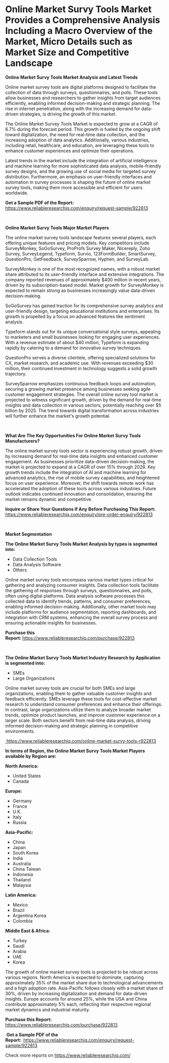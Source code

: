 <p><h1>Online Market Survy Tools Market Provides a Comprehensive Analysis Including a Macro Overview of the Market, Micro Details such as Market Size and Competitive Landscape</h1></p><p><strong>Online Market Survy Tools Market Analysis and Latest Trends</strong></p>
<p><p>Online market survey tools are digital platforms designed to facilitate the collection of data through surveys, questionnaires, and polls. These tools allow businesses and researchers to gather insights from target audiences efficiently, enabling informed decision-making and strategic planning. The rise in internet penetration, along with the increasing demand for data-driven strategies, is driving the growth of this market.</p><p>The Online Market Survey Tools Market is expected to grow at a CAGR of 6.7% during the forecast period. This growth is fueled by the ongoing shift toward digitalization, the need for real-time data collection, and the increasing adoption of data analytics. Additionally, various industries, including retail, healthcare, and education, are leveraging these tools to enhance customer experiences and optimize their operations.</p><p>Latest trends in the market include the integration of artificial intelligence and machine learning for more sophisticated data analysis, mobile-friendly survey designs, and the growing use of social media for targeted survey distribution. Furthermore, an emphasis on user-friendly interfaces and automation in survey processes is shaping the future of online market survey tools, making them more accessible and efficient for users worldwide.</p></p>
<p><strong>Get a Sample PDF of the Report:&nbsp;</strong> <a href="https://www.reliableresearchiq.com/enquiry/request-sample/922813?utm_campaign=3027&utm_medium=2&utm_source=Github&utm_content=ia&utm_term=07032025&utm_id=online-market-survy-tools">https://www.reliableresearchiq.com/enquiry/request-sample/922813</a></p>
<p>&nbsp;</p>
<p><strong>Online Market Survy Tools Major Market Players</strong></p>
<p><p>The online market survey tools landscape features several players, each offering unique features and pricing models. Key competitors include SurveyMonkey, SoGoSurvey, ProProfs Survey Maker, Nicereply, Zoho Survey, SurveyLegend, Typeform, Survio, 123FormBuilder, SmartSurvey, QuestionPro, GetFeedback, SurveySparrow, Hyphen, and SurveyLab.</p><p>SurveyMonkey is one of the most recognized names, with a robust market share attributed to its user-friendly interface and extensive integrations. The company reported revenues of approximately $400 million in recent years, driven by its subscription-based model. Market growth for SurveyMonkey is expected to remain strong as businesses increasingly value data-driven decision-making.</p><p>SoGoSurvey has gained traction for its comprehensive survey analytics and user-friendly design, targeting educational institutions and enterprises. Its growth is propelled by a focus on advanced features like sentiment analysis.</p><p>Typeform stands out for its unique conversational style surveys, appealing to marketers and small businesses looking for engaging user experiences. With a revenue estimate of about $40 million, Typeform is expanding rapidly by catering to a demand for innovative survey techniques.</p><p>QuestionPro serves a diverse clientele, offering specialized solutions for CX, market research, and academic use. With revenues exceeding $30 million, their continued investment in technology suggests a solid growth trajectory.</p><p>SurveySparrow emphasizes continuous feedback loops and automation, securing a growing market presence among businesses seeking agile customer engagement strategies. The overall online survey tool market is projected to witness significant growth, driven by the demand for real-time insights and data collection in various sectors, potentially reaching over $5 billion by 2025. The trend towards digital transformation across industries will further enhance the market's growth potential.</p></p>
<p>&nbsp;</p>
<p><strong>What Are The Key Opportunities For Online Market Survy Tools Manufacturers?</strong></p>
<p><p>The online market survey tools sector is experiencing robust growth, driven by increasing demand for real-time data insights and enhanced customer engagement. As businesses prioritize data-driven decision-making, the market is projected to expand at a CAGR of over 15% through 2028. Key growth trends include the integration of AI and machine learning for advanced analytics, the rise of mobile survey capabilities, and heightened focus on user experience. Moreover, the shift towards remote work has accelerated the adoption of these tools across various industries. Future outlook indicates continued innovation and consolidation, ensuring the market remains dynamic and competitive.</p></p>
<p><strong>Inquire or Share Your Questions If Any Before Purchasing This Report:</strong> <a href="https://www.reliableresearchiq.com/enquiry/pre-order-enquiry/922813?utm_campaign=3027&utm_medium=2&utm_source=Github&utm_content=ia&utm_term=07032025&utm_id=online-market-survy-tools">https://www.reliableresearchiq.com/enquiry/pre-order-enquiry/922813</a></p>
<p>&nbsp;</p>
<p><strong>Market Segmentation</strong></p>
<p><strong>The Online Market Survy Tools Market Analysis by types is segmented into:</strong></p>
<p><ul><li>Data Collection Tools</li><li>Data Analysis Software</li><li>Others</li></ul></p>
<p><p>Online market survey tools encompass various market types critical for gathering and analyzing consumer insights. Data collection tools facilitate the gathering of responses through surveys, questionnaires, and polls, often using digital platforms. Data analysis software processes this collected data to identify trends, patterns, and consumer preferences, enabling informed decision-making. Additionally, other market tools may include platforms for audience segmentation, reporting dashboards, and integration with CRM systems, enhancing the overall survey process and ensuring actionable insights for businesses.</p></p>
<p><strong>Purchase this Report:&nbsp;</strong><a href="https://www.reliableresearchiq.com/purchase/922813?utm_campaign=3027&utm_medium=2&utm_source=Github&utm_content=ia&utm_term=07032025&utm_id=online-market-survy-tools">https://www.reliableresearchiq.com/purchase/922813</a></p>
<p>&nbsp;</p>
<p><strong>The Online Market Survy Tools Market Industry Research by Application is segmented into:</strong></p>
<p><ul><li>SMEs</li><li>Large Organizations</li></ul></p>
<p><p>Online market survey tools are crucial for both SMEs and large organizations, enabling them to gather valuable customer insights and feedback efficiently. SMEs leverage these tools for cost-effective market research to understand consumer preferences and enhance their offerings. In contrast, large organizations utilize them to analyze broader market trends, optimize product launches, and improve customer experience on a larger scale. Both sectors benefit from real-time data analysis, driving informed decision-making and strategic planning in competitive environments.</p></p>
<p><a href="https://www.reliableresearchiq.com/online-market-survy-tools-r922813?utm_campaign=3027&utm_medium=2&utm_source=Github&utm_content=ia&utm_term=07032025&utm_id=online-market-survy-tools">&nbsp;https://www.reliableresearchiq.com/online-market-survy-tools-r922813</a></p>
<p><strong>In terms of Region, the Online Market Survy Tools Market Players available by Region are:</strong></p>
<p>
    <p> <strong> North America: </strong>
        <ul>
            <li>United States</li>
            <li>Canada</li>
        </ul>
        </p> 
    <p> <strong> Europe: </strong>
        <ul>
            <li>Germany</li>
            <li>France</li>
            <li>U.K.</li>
            <li>Italy</li>
            <li>Russia</li>
        </ul>
        </p> 
    <p> <strong> Asia-Pacific: </strong>
        <ul>
            <li>China</li>
            <li>Japan</li>
            <li>South Korea</li>
            <li>India</li>
            <li>Australia</li>
            <li>China Taiwan</li>
            <li>Indonesia</li>
            <li>Thailand</li>
            <li>Malaysia</li>
        </ul>
        </p> 
    <p> <strong> Latin America: </strong>
        <ul>
            <li>Mexico</li>
            <li>Brazil</li>
            <li>Argentina Korea</li>
            <li>Colombia</li>
        </ul>
        </p> 
    <p> <strong> Middle East & Africa: </strong>
        <ul>
            <li>Turkey</li>
            <li>Saudi</li>
            <li>Arabia</li>
            <li>UAE</li>
            <li>Korea</li>
        </ul>
    </p>
    </p>
<p><p>The growth of online market survey tools is projected to be robust across various regions. North America is expected to dominate, capturing approximately 35% of the market share due to technological advancements and a high adoption rate. Asia-Pacific follows closely with a market share of 30%, driven by increasing digitalization and demand for data-driven insights. Europe accounts for around 25%, while the USA and China contribute approximately 5% each, reflecting their respective regional market dynamics and industrial maturity.</p></p>
<p><strong>Purchase this Report: </strong><a href="https://www.reliableresearchiq.com/purchase/922813?utm_campaign=3027&utm_medium=2&utm_source=Github&utm_content=ia&utm_term=07032025&utm_id=online-market-survy-tools">https://www.reliableresearchiq.com/purchase/922813</a></p>
<p>&nbsp;<strong>Get a Sample PDF of the Report:&nbsp;&nbsp;</strong><a href="https://www.reliableresearchiq.com/enquiry/request-sample/922813?utm_campaign=3027&utm_medium=2&utm_source=Github&utm_content=ia&utm_term=07032025&utm_id=online-market-survy-tools">https://www.reliableresearchiq.com/enquiry/request-sample/922813</a></p>
<p><strong></strong></p>
<p>Check more reports on <a href="https://www.reliableresearchiq.com/?utm_campaign=3027&utm_medium=2&utm_source=Github&utm_content=ia&utm_term=07032025&utm_id=online-market-survy-tools">https://www.reliableresearchiq.com/</a></p>